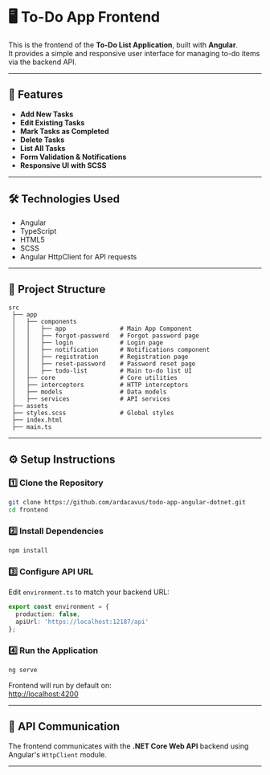 # 🖥️ To-Do App Frontend

This is the frontend of the **To-Do List Application**, built with **Angular**.  
It provides a simple and responsive user interface for managing to-do items via the backend API.

---

## 📌 Features
- **Add New Tasks**
- **Edit Existing Tasks**
- **Mark Tasks as Completed**
- **Delete Tasks**
- **List All Tasks**
- **Form Validation & Notifications**
- **Responsive UI with SCSS**

---

## 🛠 Technologies Used
- Angular
- TypeScript
- HTML5
- SCSS
- Angular HttpClient for API requests

---

## 📂 Project Structure
```
src
 ├── app
 │   ├── components
 │   │   ├── app               # Main App Component
 │   │   ├── forgot-password   # Forgot password page
 │   │   ├── login             # Login page
 │   │   ├── notification      # Notifications component
 │   │   ├── registration      # Registration page
 │   │   ├── reset-password    # Password reset page
 │   │   ├── todo-list         # Main to-do list UI
 │   ├── core                  # Core utilities
 │   ├── interceptors          # HTTP interceptors
 │   ├── models                # Data models
 │   ├── services              # API services
 ├── assets
 ├── styles.scss               # Global styles
 ├── index.html
 ├── main.ts
```

---

## ⚙️ Setup Instructions

### 1️⃣ Clone the Repository
```bash
git clone https://github.com/ardacavus/todo-app-angular-dotnet.git
cd frontend
```

### 2️⃣ Install Dependencies
```bash
npm install
```

### 3️⃣ Configure API URL
Edit `environment.ts` to match your backend URL:
```typescript
export const environment = {
  production: false,
  apiUrl: 'https://localhost:12187/api'
};
```

### 4️⃣ Run the Application
```bash
ng serve
```
Frontend will run by default on:  
[http://localhost:4200](http://localhost:4200)

---

## 📡 API Communication
The frontend communicates with the **.NET Core Web API** backend using Angular's `HttpClient` module.

---


